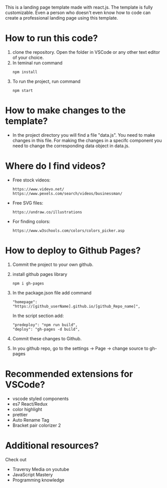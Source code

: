 This is a landing page template made with react.js. The template is fully customizable. Even a person who doesn't even know how to code can create a professional landing page using this template.

# How to run this code?

1. clone the repository. Open the folder in VSCode or any other text editor of your choice.
2. In teminal run command
   ```
   npm install
   ```
3. To run the project, run command
   ```
   npm start
   ```

# How to make changes to the template?

- In the project directory you will find a file "data.js". You need to make changes in this file. For making the changes in a specifc component you need to change the corresponding data object in data.js.

# Where do I find videos?

- Free stock videos:
  ```
  https://www.videvo.net/
  https://www.pexels.com/search/videos/businessman/
  ```
- Free SVG files:

  ```
  https://undraw.co/illustrations
  ```

- For finding colors:
  ```
  https://www.w3schools.com/colors/colors_picker.asp
  ```

# How to deploy to Github Pages?

1. Commit the project to your own github.
2. install github pages library
   ```
   npm i gh-pages
   ```
3. In the package.json file add command

   ```
   "homepage": "https://[github_userName].github.io/[github_Repo_name]",
   ```

   In the script section add:

   ```
   "predeploy": "npm run build",
   "deploy": "gh-pages -d build",
   ```

4. Commit these changes to Github.

5. In you github repo, go to the settings -> Page -> change source to gh-pages

# Recommended extensions for VSCode?

- vscode styled components
- es7 React/Redux
- color highlight
- prettier
- Auto Rename Tag
- Bracket pair colorizer 2

# Additional resources?

Check out

- Traversy Media on youtube
- JavaScript Mastery
- Programming knowledge
